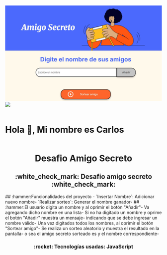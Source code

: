 ![mage_Alt](https://github.com/cartj2000/challenge-amigo-secreto-esp-main/blob/3f8299624f1be5464b7c161287aeab069e71c7f6/amigo%20secreto.JPG)
<img src="https://user-images.githubusercontent.com/73097560/115834477-dbab4500-a447-11eb-908a-139a6edaec5c.gif">
<summary><h1 style="display: inline-block">Hola 👋, Mi nombre es Carlos </h1></summary>
<h1 align="center"> Desafio Amigo Secreto </h1>
<h2 align="center">
:white_check_mark: Desafio amigo secreto :white_check_mark:
</h2>
## :hammer:Funcionalidades del proyecto
- `Insertar Nombre`: Adicionar nuevo nombre- `Realizar sorteo`: Generar el nombre ganador-
## :hammer:El usuario digita un nombre y al oprimir el botón "Añadir"-
Va agregando dicho nombre en una lista-
Si no ha digitado un nombre y oprime el botón "Añadir" muestra un mensaje-
indicando que se debe ingresar un nombre válido-
Una vez digitados todos los nombres, al oprimir el botón "Sortear amigo"-
Se realiza un sorteo aleatorio y muestra el resultado en la pantalla-
o sea el amigo secreto sorteado es y el nombre correspondiente-
<h3 align="center">
:rocket: Tecnologías usadas: JavaScript
</h3>
